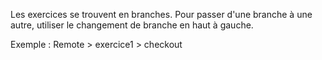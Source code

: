Les exercices se trouvent en branches.
Pour passer d'une branche à une autre, utiliser le changement de branche en haut à gauche.

Exemple : Remote > exercice1 > checkout
